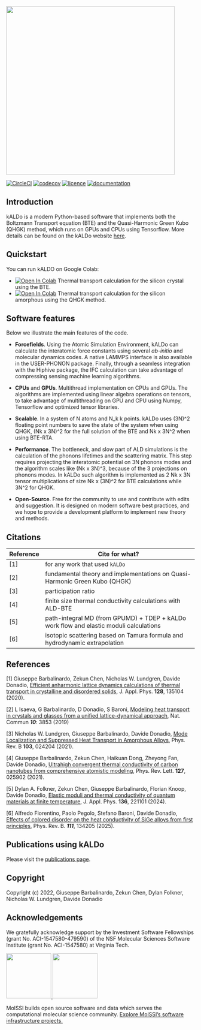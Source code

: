 <img src="https://raw.githubusercontent.com/nanotheorygroup/kaldo/main/docs/docsource/_resources/logo.png" width="450">

[//]: # (Badges)
[![CircleCI](https://img.shields.io/circleci/build/github/nanotheorygroup/kaldo/main)](https://app.circleci.com/pipelines/github/nanotheorygroup/kaldo)
[![codecov](https://img.shields.io/codecov/c/gh/nanotheorygroup/kaldo)](https://codecov.io/gh/nanotheorygroup/kaldo)
[![licence](https://img.shields.io/github/license/nanotheorygroup/kaldo)](https://github.com/nanotheorygroup/kaldo/blob/master/LICENSE)
[![documentation](https://img.shields.io/badge/docs-github%20pages-informational)](https://nanotheorygroup.github.io/kaldo/)

## Introduction

kALDo is a modern Python-based software that implements both the Boltzmann Transport equation (BTE) and the Quasi-Harmonic Green Kubo (QHGK) method, which runs on GPUs and CPUs using Tensorflow.
More details can be found on the kALDo website [here](https://nanotheorygroup.github.io/kaldo/).

## Quickstart
You can run kALDO on Google Colab:
- [![Open In Colab](https://colab.research.google.com/assets/colab-badge.svg)](https://colab.research.google.com/github/nanotheorygroup/kaldo/blob/master/docs/docsource/crystal_presentation.ipynb) Thermal transport calculation for the silicon crystal using the BTE.
- [![Open In Colab](https://colab.research.google.com/assets/colab-badge.svg)](https://colab.research.google.com/github/nanotheorygroup/kaldo/blob/master/docs/docsource/amorphous_presentation.ipynb) Thermal transport calculation for the silicon amorphous using the QHGK method.

## Software features
Below we illustrate the main features of the code.
- **Forcefields**. Using the Atomic Simulation Environment, kALDo can calculate the interatomic force constants using several _ab-initio_ and molecular dynamics codes. A native LAMMPS interface is also available in the USER-PHONON package. Finally, through a seamless integration with the Hiphive package, the IFC calculation can take advantage of compressing sensing machine learning algorithms.
- **CPUs** and **GPUs**. Multithread implementation on CPUs and GPUs. The algorithms are implemented using linear algebra
operations on tensors, to take advantage of multithreading on GPU and CPU using Numpy, Tensorflow and optimized tensor libraries.
- **Scalable**. In a system of N atoms and N_k k points. kALDo uses (3N)^2 floating point numbers to save the state of the system when using QHGK, (Nk x 3N)^2 for the full solution of the BTE and Nk x 3N^2 when using BTE-RTA.
- **Performance**. The bottleneck, and slow part of ALD simulations is the calculation of the phonons lifetimes and the scattering matrix. This step requires projecting the interatomic potential on 3N phonons modes and the algorithm scales like (Nk x 3N)^3, because of the 3 projections on phonons modes. In kALDo such algorithm is implemented as 2 Nk x 3N tensor multiplications of size Nk x (3N)^2 for BTE calculations while 3N^2 for QHGK.

- **Open-Source**. Free for the community to use and contribute with edits and suggestion. It is designed on modern software best practices, and we hope to provide a development platform to implement new theory and methods.

## Citations

| Reference             | Cite for what?                    |
| --------------------- | --------------------------------- |
| [1]                   | for any work that used `kALDo`    |
| [2]                   | fundamental theory and implementations on Quasi-Harmonic Green Kubo (QHGK) |
| [3]                   | participation ratio               |
| [4]                   | finite size thermal conductivity calculations with ALD-BTE|
| [5]                   | path-integral MD (from GPUMD) + TDEP + kALDo work flow and elastic moduli calculations|
| [6]                   | isotopic scattering based on Tamura formula and hydrodynamic extrapolation

## References

[1] Giuseppe Barbalinardo, Zekun Chen, Nicholas W. Lundgren, Davide Donadio, [Efficient anharmonic lattice dynamics calculations of thermal transport in crystalline and disordered solids](https://aip.scitation.org/doi/10.1063/5.0020443), J. Appl. Phys. **128**, 135104 (2020).

[2] L Isaeva, G Barbalinardo, D Donadio, S Baroni, [Modeling heat transport in crystals and glasses from a unified lattice-dynamical approach](https://www.nature.com/articles/s41467-019-11572-4), Nat. Commun ***10***: 3853 (2019)

[3] Nicholas W. Lundgren, Giuseppe Barbalinardo, Davide Donadio, [Mode Localization and Suppressed Heat Transport in Amorphous Alloys](https://doi.org/10.1103/PhysRevB.103.024204), Phys. Rev. B **103**, 024204 (2021).

[4] Giuseppe Barbalinardo, Zekun Chen, Haikuan Dong, Zheyong Fan, Davide Donadio,
[Ultrahigh convergent thermal conductivity of carbon nanotubes from comprehensive atomistic modeling](https://doi.org/10.1103/PhysRevLett.127.025902), Phys. Rev. Lett. **127**, 025902 (2021).

[5] Dylan A. Folkner, Zekun Chen, Giuseppe Barbalinardo, Florian Knoop, Davide Donadio, [Elastic moduli and thermal conductivity of quantum materials at finite temperature](https://pubs.aip.org/aip/jap/article/136/22/221101/3325173), J. Appl. Phys. **136**,  221101 (2024).

[6] Alfredo Fiorentino,  Paolo Pegolo,  Stefano Baroni,  Davide Donadio, [Effects of colored disorder on the heat conductivity of SiGe alloys from first principles](https://journals.aps.org/prb/abstract/10.1103/PhysRevB.111.134205), Phys. Rev. B. ***111***, 134205 (2025).


## Publications using kALDo

Please visit the [publications page](https://github.com/nanotheorygroup/kaldo/tree/main/docs/publications).

## Copyright

Copyright (c) 2022, Giuseppe Barbalinardo, Zekun Chen, Dylan Folkner, Nicholas W. Lundgren, Davide Donadio

## Acknowledgements

We gratefully acknowledge support by the Investment Software Fellowships (grant No. ACI-1547580-479590) of the NSF Molecular Sciences Software Institute (grant No. ACI-1547580) at Virginia Tech. 

<a href="https://molssi.org">
<img src="https://raw.githubusercontent.com/nanotheorygroup/kaldo/main/docs/docsource/_resources/molssi-logo.png" height="120">  
<img src="https://raw.githubusercontent.com/nanotheorygroup/kaldo/main/docs/docsource/_resources/nsf_logo.png" height="120">    
</a>
 
MolSSI builds open source software and data which serves the computational molecular science community. [Explore MolSSI’s software infrastructure projects.](https://molssi.org/software-projects/)
